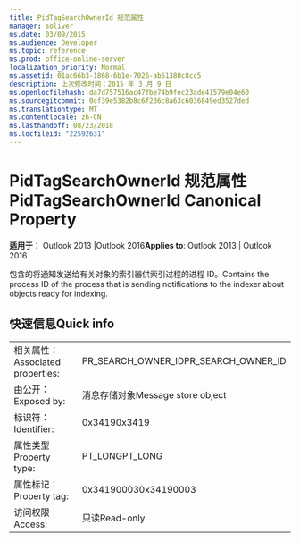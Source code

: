 ```yaml
---
title: PidTagSearchOwnerId 规范属性
manager: soliver
ms.date: 03/09/2015
ms.audience: Developer
ms.topic: reference
ms.prod: office-online-server
localization_priority: Normal
ms.assetid: 01ac66b3-1868-6b1e-7026-ab61380c8cc5
description: 上次修改时间：2015 年 3 月 9 日
ms.openlocfilehash: da7d757516ac47fbe74b9fec23ade41579e04e60
ms.sourcegitcommit: 0cf39e5382b8c6f236c8a63c6036849ed3527ded
ms.translationtype: MT
ms.contentlocale: zh-CN
ms.lasthandoff: 08/23/2018
ms.locfileid: "22592631"
---
```

# <a name="pidtagsearchownerid-canonical-property"></a><span data-ttu-id="ac7f7-103">PidTagSearchOwnerId 规范属性</span><span class="sxs-lookup"><span data-stu-id="ac7f7-103">PidTagSearchOwnerId Canonical Property</span></span>

  
  
<span data-ttu-id="ac7f7-104">**适用于**： Outlook 2013 |Outlook 2016</span><span class="sxs-lookup"><span data-stu-id="ac7f7-104">**Applies to**: Outlook 2013 | Outlook 2016</span></span> 
  
<span data-ttu-id="ac7f7-105">包含的将通知发送给有关对象的索引器供索引过程的进程 ID。</span><span class="sxs-lookup"><span data-stu-id="ac7f7-105">Contains the process ID of the process that is sending notifications to the indexer about objects ready for indexing.</span></span>
  
## <a name="quick-info"></a><span data-ttu-id="ac7f7-106">快速信息</span><span class="sxs-lookup"><span data-stu-id="ac7f7-106">Quick info</span></span>

|||
|:-----|:-----|
|<span data-ttu-id="ac7f7-107">相关属性：</span><span class="sxs-lookup"><span data-stu-id="ac7f7-107">Associated properties:</span></span>  <br/> |<span data-ttu-id="ac7f7-108">PR_SEARCH_OWNER_ID</span><span class="sxs-lookup"><span data-stu-id="ac7f7-108">PR_SEARCH_OWNER_ID</span></span>  <br/> |
|<span data-ttu-id="ac7f7-109">由公开：</span><span class="sxs-lookup"><span data-stu-id="ac7f7-109">Exposed by:</span></span>  <br/> |<span data-ttu-id="ac7f7-110">消息存储对象</span><span class="sxs-lookup"><span data-stu-id="ac7f7-110">Message store object</span></span>  <br/> |
|<span data-ttu-id="ac7f7-111">标识符：</span><span class="sxs-lookup"><span data-stu-id="ac7f7-111">Identifier:</span></span>  <br/> |<span data-ttu-id="ac7f7-112">0x3419</span><span class="sxs-lookup"><span data-stu-id="ac7f7-112">0x3419</span></span>  <br/> |
|<span data-ttu-id="ac7f7-113">属性类型</span><span class="sxs-lookup"><span data-stu-id="ac7f7-113">Property type:</span></span>  <br/> |<span data-ttu-id="ac7f7-114">PT_LONG</span><span class="sxs-lookup"><span data-stu-id="ac7f7-114">PT_LONG</span></span>  <br/> |
|<span data-ttu-id="ac7f7-115">属性标记：</span><span class="sxs-lookup"><span data-stu-id="ac7f7-115">Property tag:</span></span>  <br/> |<span data-ttu-id="ac7f7-116">0x34190003</span><span class="sxs-lookup"><span data-stu-id="ac7f7-116">0x34190003</span></span>  <br/> |
|<span data-ttu-id="ac7f7-117">访问权限</span><span class="sxs-lookup"><span data-stu-id="ac7f7-117">Access:</span></span>  <br/> |<span data-ttu-id="ac7f7-118">只读</span><span class="sxs-lookup"><span data-stu-id="ac7f7-118">Read-only</span></span>  <br/> |
   


